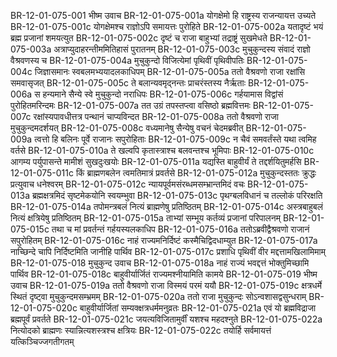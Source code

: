 BR-12-01-075-001  भीष्म उवाच
BR-12-01-075-001a योगक्षेमो हि राष्ट्रस्य राजन्यायत्त उच्यते
BR-12-01-075-001c योगक्षेमश्च राज्ञोऽपि समायत्तः पुरोहिते
BR-12-01-075-002a यतादृष्टं भयं ब्रह्म प्रजानां शमयत्युत
BR-12-01-075-002c दृष्टं च राजा बाहुभ्यां तद्राष्ट्रं सुखमेधते
BR-12-01-075-003a अत्राप्युदाहरन्तीममितिहासं पुरातनम्
BR-12-01-075-003c मुचुकुन्दस्य संवादं राज्ञो वैश्रवणस्य च
BR-12-01-075-004a मुचुकुन्दो विजित्येमां पृथिवीं पृथिवीपतिः
BR-12-01-075-004c जिज्ञासमानः स्वबलमभ्ययादलकाधिपम्
BR-12-01-075-005a ततो वैश्रवणो राजा रक्षांसि समवासृजत्
BR-12-01-075-005c ते बलान्यवमृद्नन्तः प्राचरंस्तस्य नैर्ऋताः
BR-12-01-075-006a स हन्यमाने सैन्ये स्वे मुचुकुन्दो नराधिपः
BR-12-01-075-006c गर्हयामास विद्वांसं पुरोहितमरिन्दमः
BR-12-01-075-007a तत उग्रं तपस्तप्त्वा वसिष्ठो ब्रह्मवित्तमः
BR-12-01-075-007c रक्षांस्यपावधीत्तत्र पन्थानं चाप्यविन्दत
BR-12-01-075-008a ततो वैश्रवणो राजा मुचुकुन्दमदर्शयत्
BR-12-01-075-008c वध्यमानेषु सैन्येषु वचनं चेदमब्रवीत्
BR-12-01-075-009a त्वत्तो हि बलिनः पूर्वे राजानः सपुरोहिताः
BR-12-01-075-009c न चैवं समवर्तंस्ते यथा त्वमिह वर्तसे
BR-12-01-075-010a ते खल्वपि कृतास्त्राश्च बलवन्तश्च भूमिपाः
BR-12-01-075-010c आगम्य पर्युपासन्ते मामीशं सुखदुःखयोः
BR-12-01-075-011a यद्यस्ति बाहुवीर्यं ते तद्दर्शयितुमर्हसि
BR-12-01-075-011c किं ब्राह्मणबलेन त्वमतिमात्रं प्रवर्तसे
BR-12-01-075-012a मुचुकुन्दस्ततः क्रुद्धः प्रत्युवाच धनेश्वरम्
BR-12-01-075-012c न्यायपूर्वमसंरब्धमसम्भ्रान्तमिदं वचः
BR-12-01-075-013a ब्रह्मक्षत्रमिदं सृष्टमेकयोनि स्वयम्भुवा
BR-12-01-075-013c पृथग्बलविधानं च तल्लोकं परिरक्षति
BR-12-01-075-014a तपोमन्त्रबलं नित्यं ब्राह्मणेषु प्रतिष्ठितम्
BR-12-01-075-014c अस्त्रबाहुबलं नित्यं क्षत्रियेषु प्रतिष्ठितम्
BR-12-01-075-015a ताभ्यां सम्भूय कर्तव्यं प्रजानां परिपालनम्
BR-12-01-075-015c तथा च मां प्रवर्तन्तं गर्हयस्यलकाधिप
BR-12-01-075-016a ततोऽब्रवीद्वैश्रवणो राजानं सपुरोहितम्
BR-12-01-075-016c नाहं राज्यमनिर्दिष्टं कस्मैचिद्विदधाम्युत
BR-12-01-075-017a नाच्छिन्दे चापि निर्दिष्टमिति जानीहि पार्थिव
BR-12-01-075-017c प्रशाधि पृथिवीं वीर मद्दत्तामखिलामिमाम्
BR-12-01-075-018  मुचुकुन्द उवाच
BR-12-01-075-018a नाहं राज्यं भवद्दत्तं भोक्तुमिच्छामि पार्थिव
BR-12-01-075-018c बाहुवीर्यार्जितं राज्यमश्नीयामिति कामये
BR-12-01-075-019  भीष्म उवाच
BR-12-01-075-019a ततो वैश्रवणो राजा विस्मयं परमं ययौ
BR-12-01-075-019c क्षत्रधर्मे स्थितं दृष्ट्वा मुचुकुन्दमसम्भ्रमम्
BR-12-01-075-020a ततो राजा मुचुकुन्दः सोऽन्वशासद्वसुन्धराम्
BR-12-01-075-020c बाहुवीर्यार्जितां सम्यक्क्षत्रधर्ममनुव्रतः
BR-12-01-075-021a एवं यो ब्रह्मविद्राजा ब्रह्मपूर्वं प्रवर्तते
BR-12-01-075-021c जयत्यविजितामुर्वीं यशश्च महदश्नुते
BR-12-01-075-022a नित्योदको ब्राह्मणः स्यान्नित्यशस्त्रश्च क्षत्रियः
BR-12-01-075-022c तयोर्हि सर्वमायत्तं यत्किञ्चिज्जगतीगतम्


